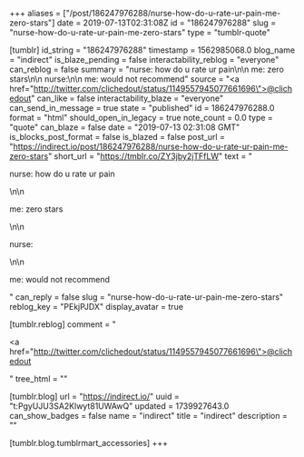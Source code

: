 +++
aliases = ["/post/186247976288/nurse-how-do-u-rate-ur-pain-me-zero-stars"]
date = 2019-07-13T02:31:08Z
id = "186247976288"
slug = "nurse-how-do-u-rate-ur-pain-me-zero-stars"
type = "tumblr-quote"

[tumblr]
id_string = "186247976288"
timestamp = 1562985068.0
blog_name = "indirect"
is_blaze_pending = false
interactability_reblog = "everyone"
can_reblog = false
summary = "nurse: how do u rate ur pain\n\n me: zero stars\n\n nurse:\n\n me: would not recommend"
source = "<a href=\"http://twitter.com/clichedout/status/1149557945077661696\">@clichedout</a>"
can_like = false
interactability_blaze = "everyone"
can_send_in_message = true
state = "published"
id = 186247976288.0
format = "html"
should_open_in_legacy = true
note_count = 0.0
type = "quote"
can_blaze = false
date = "2019-07-13 02:31:08 GMT"
is_blocks_post_format = false
is_blazed = false
post_url = "https://indirect.io/post/186247976288/nurse-how-do-u-rate-ur-pain-me-zero-stars"
short_url = "https://tmblr.co/ZY3jby2jTFfLW"
text = "<p>nurse: how do u rate ur pain</p>\n\n<p>me: zero stars</p>\n\n<p>nurse:</p>\n\n<p>me: would not recommend</p>"
can_reply = false
slug = "nurse-how-do-u-rate-ur-pain-me-zero-stars"
reblog_key = "PEkjPJDX"
display_avatar = true

[tumblr.reblog]
comment = "<p><a href=\"http://twitter.com/clichedout/status/1149557945077661696\">@clichedout</a></p>"
tree_html = ""

[tumblr.blog]
url = "https://indirect.io/"
uuid = "t:PgyUJU3SA2Klwyt81UWAwQ"
updated = 1739927643.0
can_show_badges = false
name = "indirect"
title = "indirect"
description = ""

[tumblr.blog.tumblrmart_accessories]
+++
